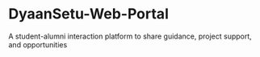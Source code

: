 # DyaanSetu-Web-Portal
A student-alumni interaction platform to share guidance, project support, and opportunities
